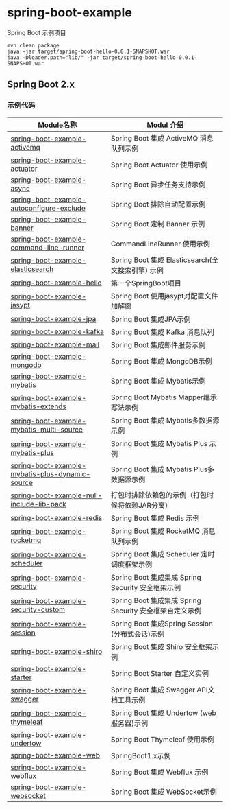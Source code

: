 # spring-boot-example

Spring Boot 示例项目 

```
mvn clean package
java -jar target/spring-boot-hello-0.0.1-SNAPSHOT.war
java -Dloader.path="lib/" -jar target/spring-boot-hello-0.0.1-SNAPSHOT.war
```

Spring Boot 2.x
---

### 示例代码  
| Module名称 | Modul 介绍 |
| ----- | ----- |
| [spring-boot-example-activemq](https://github.com/Relucent/spring-boot-example/tree/master/spring-boot-example-activemq) | Spring Boot 集成 ActiveMQ 消息队列示例|
| [spring-boot-example-actuator](https://github.com/Relucent/spring-boot-example/tree/master/spring-boot-example-actuator) | Spring Boot Actuator 使用示例|
| [spring-boot-example-async](https://github.com/Relucent/spring-boot-example/tree/master/spring-boot-example-async) | Spring Boot 异步任务支持示例|
| [spring-boot-example-autoconfigure-exclude](https://github.com/Relucent/spring-boot-example/tree/master/spring-boot-example-autoconfigure-exclude) | Spring Boot 排除自动配置示例|
| [spring-boot-example-banner](https://github.com/Relucent/spring-boot-example/tree/master/spring-boot-example-banner) | Spring Boot 定制 Banner 示例|
| [spring-boot-example-command-line-runner](https://github.com/Relucent/spring-boot-example/tree/master/spring-boot-example-command-line-runner) | CommandLineRunner 使用示例|
| [spring-boot-example-elasticsearch](https://github.com/Relucent/spring-boot-example/tree/master/spring-boot-example-elasticsearch) | Spring Boot 集成 Elasticsearch(全文搜索引擎) 示例|
| [spring-boot-example-hello](https://github.com/Relucent/spring-boot-example/tree/master/spring-boot-example-hello) | 第一个SpringBoot项目|
| [spring-boot-example-jasypt](https://github.com/Relucent/spring-boot-example/tree/master/spring-boot-example-jasypt) | Spring Boot 使用jasypt对配置文件加解密|
| [spring-boot-example-jpa](https://github.com/Relucent/spring-boot-example/tree/master/spring-boot-example-jpa) | Spring Boot 集成JPA示例|
| [spring-boot-example-kafka](https://github.com/Relucent/spring-boot-example/tree/master/spring-boot-example-kafka) | Spring Boot 集成 Kafka 消息队列|
| [spring-boot-example-mail](https://github.com/Relucent/spring-boot-example/tree/master/spring-boot-example-mail) | Spring Boot 集成邮件服务示例|
| [spring-boot-example-mongodb](https://github.com/Relucent/spring-boot-example/tree/master/spring-boot-example-mongodb) | Spring Boot 集成 MongoDB示例|
| [spring-boot-example-mybatis](https://github.com/Relucent/spring-boot-example/tree/master/spring-boot-example-mybatis) | Spring Boot 集成 Mybatis示例|
| [spring-boot-example-mybatis-extends](https://github.com/Relucent/spring-boot-example/tree/master/spring-boot-example-mybatis-extends) | Spring Boot Mybatis Mapper继承写法示例|
| [spring-boot-example-mybatis-multi-source](https://github.com/Relucent/spring-boot-example/tree/master/spring-boot-example-mybatis-multi-source) | Spring Boot 集成 Mybatis多数据源示例|
| [spring-boot-example-mybatis-plus](https://github.com/Relucent/spring-boot-example/tree/master/spring-boot-example-mybatis-plus) | Spring Boot 集成 Mybatis Plus 示例|
| [spring-boot-example-mybatis-plus-dynamic-source](https://github.com/Relucent/spring-boot-example/tree/master/spring-boot-example-mybatis-plus-dynamic-source) | Spring Boot 集成 Mybatis Plus多数据源示例|
| [spring-boot-example-null-include-lib-pack](https://github.com/Relucent/spring-boot-example/tree/master/spring-boot-example-null-include-lib-pack) | 打包时排除依赖包的示例（打包时候将依赖JAR分离）|
| [spring-boot-example-redis](https://github.com/Relucent/spring-boot-example/tree/master/spring-boot-example-redis) | Spring Boot 集成 Redis 示例|
| [spring-boot-example-rocketmq](https://github.com/Relucent/spring-boot-example/tree/master/spring-boot-example-rocketmq) | Spring Boot 集成 RocketMQ 消息队列示例|
| [spring-boot-example-scheduler](https://github.com/Relucent/spring-boot-example/tree/master/spring-boot-example-scheduler) | Spring Boot 集成 Scheduler 定时调度框架示例|
| [spring-boot-example-security](https://github.com/Relucent/spring-boot-example/tree/master/spring-boot-example-security) | Spring Boot 集成集成 Spring Security 安全框架示例|
| [spring-boot-example-security-custom](https://github.com/Relucent/spring-boot-example/tree/master/spring-boot-example-security-custom) | Spring Boot 集成集成 Spring Security 安全框架自定义示例|
| [spring-boot-example-session](https://github.com/Relucent/spring-boot-example/tree/master/spring-boot-example-session) | Spring Boot 集成Spring Session (分布式会话)示例|
| [spring-boot-example-shiro](https://github.com/Relucent/spring-boot-example/tree/master/spring-boot-example-shiro) | Spring Boot 集成 Shiro 安全框架示例|
| [spring-boot-example-starter](https://github.com/Relucent/spring-boot-example/tree/master/spring-boot-example-starter) |  Spring Boot Starter 自定义实例|
| [spring-boot-example-swagger](https://github.com/Relucent/spring-boot-example/tree/master/spring-boot-example-swagger) |  Spring Boot 集成 Swagger API文档工具示例|
| [spring-boot-example-thymeleaf](https://github.com/Relucent/spring-boot-example/tree/master/spring-boot-example-thymeleaf) | Spring Boot 集成 Undertow (web服务器)示例|
| [spring-boot-example-undertow](https://github.com/Relucent/spring-boot-example/tree/master/spring-boot-example-undertow) | Spring Boot Thymeleaf 使用示例|
| [spring-boot-example-web](https://github.com/Relucent/spring-boot-example/tree/master/spring-boot-example-web) | SpringBoot1.x示例|
| [spring-boot-example-webflux](https://github.com/Relucent/spring-boot-example/tree/master/spring-boot-example-webflux) | Spring Boot 集成 Webflux 示例|
| [spring-boot-example-websocket](https://github.com/Relucent/spring-boot-example/tree/master/spring-boot-example-websocket) | Spring Boot 集成 WebSocket示例|
